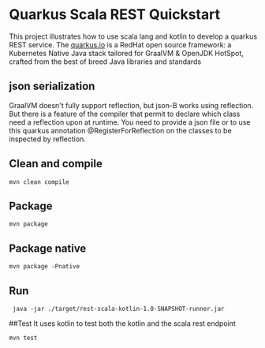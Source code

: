Quarkus Scala REST Quickstart
=============================

This project illustrates how to use scala lang  and kotlin to develop a quarkus REST service.
The [quarkus.io](https://quarkus.io) is a RedHat open source framework: a Kubernetes Native Java stack tailored for GraalVM & OpenJDK HotSpot, crafted from the best of breed Java libraries and standards

## json serialization
GraalVM doesn't fully support reflection, but json-B works using reflection.
But there is a feature of the compiler that permit to declare which class need a reflection upon at runtime.
You need to provide a json file or to use this quarkus annotation @RegisterForReflection on the classes to be inspected by reflection.

## Clean and compile
```
mvn clean compile
```

## Package
```
mvn package
```

## Package native
```
mvn package -Pnative
```

## Run
```
 java -jar ./target/rest-scala-kotlin-1.0-SNAPSHOT-runner.jar
```

##Test
It uses kotlin to test both the kotlin and the scala rest endpoint
```
mvn test
```

  
  